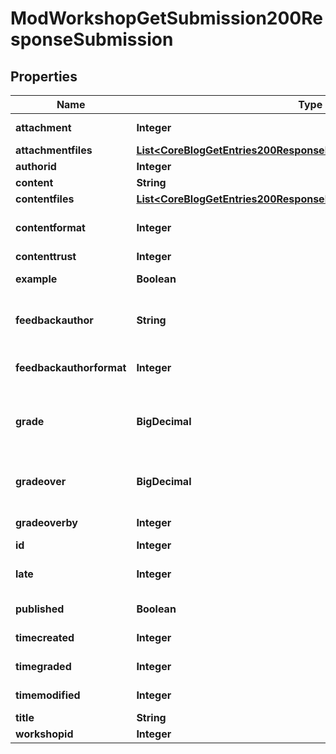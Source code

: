 

# ModWorkshopGetSubmission200ResponseSubmission


## Properties

| Name | Type | Description | Notes |
|------------ | ------------- | ------------- | -------------|
|**attachment** | **Integer** | Used by File API file_postupdate_standard_filemanager. |  |
|**attachmentfiles** | [**List&lt;CoreBlogGetEntries200ResponseEntriesInnerSummaryfilesInner&gt;**](CoreBlogGetEntries200ResponseEntriesInnerSummaryfilesInner.md) |  |  [optional] |
|**authorid** | **Integer** | The author of the submission. |  |
|**content** | **String** | Submission text. |  |
|**contentfiles** | [**List&lt;CoreBlogGetEntries200ResponseEntriesInnerSummaryfilesInner&gt;**](CoreBlogGetEntries200ResponseEntriesInnerSummaryfilesInner.md) |  |  [optional] |
|**contentformat** | **Integer** | content format (1 &#x3D; HTML, 0 &#x3D; MOODLE, 2 &#x3D; PLAIN, or 4 &#x3D; MARKDOWN) |  [optional] |
|**contenttrust** | **Integer** | The trust mode of the data. |  |
|**example** | **Boolean** | Is this submission an example from teacher. |  |
|**feedbackauthor** | **String** | Teacher comment/feedback for the author of the submission, for example describing the reasons                     for the grade overriding. |  [optional] |
|**feedbackauthorformat** | **Integer** | feedbackauthor format (1 &#x3D; HTML, 0 &#x3D; MOODLE, 2 &#x3D; PLAIN, or 4 &#x3D; MARKDOWN) |  [optional] |
|**grade** | **BigDecimal** | Aggregated grade for the submission. The grade is a decimal number from interval 0..100.                     If NULL then the grade for submission has not been aggregated yet. |  [optional] |
|**gradeover** | **BigDecimal** | Grade for the submission manually overridden by a teacher. Grade is always from interval 0..100.                     If NULL then the grade is not overriden. |  [optional] |
|**gradeoverby** | **Integer** | The id of the user who has overridden the grade for submission. |  [optional] |
|**id** | **Integer** | The primary key of the record. |  |
|**late** | **Integer** | Has this submission been submitted after the deadline or during the assessment phase? |  |
|**published** | **Boolean** | Shall the submission be available to other when the workshop is closed. |  |
|**timecreated** | **Integer** | Timestamp when the work was submitted for the first time. |  |
|**timegraded** | **Integer** | The timestamp when grade or gradeover was recently modified. |  [optional] |
|**timemodified** | **Integer** | Timestamp when the submission has been updated. |  |
|**title** | **String** | The submission title. |  |
|**workshopid** | **Integer** | The id of the workshop instance. |  |




